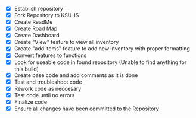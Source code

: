 - [x] Establish repository
- [x] Fork Repository to KSU-IS
- [x] Create ReadMe
- [x] Create Road Map
- [x] Create Dashboard
- [x] Create "View" feature to view all inventory
- [x] Create "add items" feature to add new inventory with proper formatting
- [x] Convert features to functions 
- [x] Look for useable code in found repository (Unable to find anything for this build)
- [x] Create base code and add comments as it is done
- [x] Test and troubleshoot code
- [x] Rework code as neccesary
- [x] Test code until no errors
- [x] Finalize code
- [x] Ensure all changes have been committed to the Repository